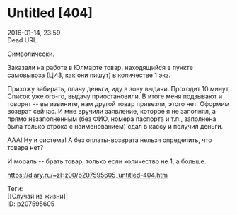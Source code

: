 Untitled [404]
===============

   
 2016-01-14, 23:59   
  Dead URL.   
   
 Символически.   
   
 Заказали на работе в Юлмарте товар, находящийся в пункте самовывоза (ЦИЗ, как они пишут) в количестве 1 экз.   
   
 Прихожу забирать, плачу деньги, иду в зону выдачи. Проходит 10 минут, Список уже ого-го, выдачу приостановили. В итоге меня подзывают и говорят -- вы извините, нам другой товар привезли, этого нет. Оформим возврат сейчас. И мне вручили заявление, которое я не заполнял, а прямо незаполненным (без ФИО, номера паспорта и т.п., заполнена была только строка с наименованием) сдал в кассу и получил деньги.   
   
 ААА! Ну и система! А без оплаты-возврата нельзя определить, что товара нет?   
   
 И мораль -- брать товар, только если количество не 1, а больше.   
    
 <https://diary.ru/~zHz00/p207595605_untitled-404.htm>   
   
 Теги:   
 [[Случай из жизни]]   
 ID: p207595605